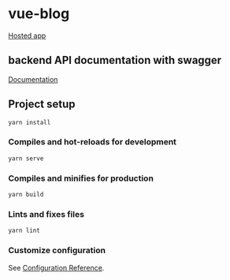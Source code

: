 # vue-blog
[Hosted app](https://blog-api764.netlify.app)

## backend API documentation with swagger


[Documentation](https://app.swaggerhub.com/apis-docs/ja4/MyyInvest_techInterns_authAPI/1.0.0-oas3)


## Project setup
```
yarn install
```

### Compiles and hot-reloads for development
```
yarn serve
```

### Compiles and minifies for production
```
yarn build
```

### Lints and fixes files
```
yarn lint
```

### Customize configuration
See [Configuration Reference](https://cli.vuejs.org/config/).
